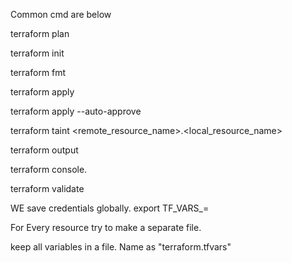 Common cmd are below

terraform plan

terraform init

terraform fmt

terraform apply

terraform apply --auto-approve

terraform taint <remote_resource_name>.<local_resource_name>

terraform output

terraform console.

terraform validate


WE save credentials globally. 
export TF_VARS_<key>=<value>


For Every resource try to make a separate file. 


keep all variables in a file. Name as "terraform.tfvars"
